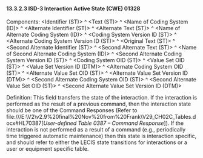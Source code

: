 #### 13.3.2.3 ISD-3 Interaction Active State (CWE) 01328

Components: &lt;Identifier (ST)> ^ &lt;Text (ST)> ^ &lt;Name of Coding System (ID)> ^ &lt;Alternate Identifier (ST)> ^ &lt;Alternate Text (ST)> ^ &lt;Name of Alternate Coding System (ID)> ^ &lt;Coding System Version ID (ST)> ^ &lt;Alternate Coding System Version ID (ST)> ^ &lt;Original Text (ST)> ^ &lt;Second Alternate Identifier (ST)> ^ &lt;Second Alternate Text (ST)> ^ &lt;Name of Second Alternate Coding System (ID)> ^ &lt;Second Alternate Coding System Version ID (ST)> ^ &lt;Coding System OID (ST)> ^ &lt;Value Set OID (ST)> ^ &lt;Value Set Version ID (DTM)> ^ &lt;Alternate Coding System OID (ST)> ^ &lt;Alternate Value Set OID (ST)> ^ &lt;Alternate Value Set Version ID (DTM)> ^ &lt;Second Alternate Coding System OID (ST)> ^ &lt;Second Alternate Value Set OID (ST)> ^ &lt;Second Alternate Value Set Version ID (DTM)>

Definition: This field transfers the state of the interaction. If the interaction is performed as the result of a previous command, then the interaction state should be one of the Command Responses (Refer to file:///E:\V2\v2.9%20final%20Nov%20from%20Frank\V29_CH02C_Tables.docx#HL70387[_User-defined Table 0387 – Command Response_]). If the interaction is not performed as a result of a command (e.g., periodically time triggered automatic maintenance) then this state is interaction specific, and should refer to either the LECIS state transitions for interactions or a user or equipment specific table.

